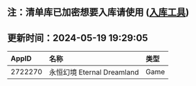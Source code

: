 ## 注：清单库已加密想要入库请使用 ([入库工具](https://github.com/BlankTMing/ManifestAutoUpdate/releases))

## 更新时间：2024-05-19 19:29:05
| AppID | 名称 | 类型  |
| :-------------------- | :----------------------------- | :----------- |
| 2722270 | 永恒幻境 Eternal Dreamland| Game |
